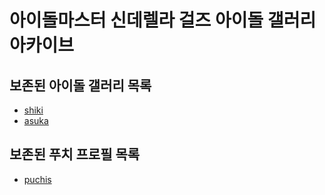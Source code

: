 # 아이돌마스터 신데렐라 걸즈 아이돌 갤러리 아카이브

## 보존된 아이돌 갤러리 목록
* [shiki](idols/shiki)
* [asuka](idols/asuka)

## 보존된 푸치 프로필 목록
* [puchis](etc/puchi/puchis)
